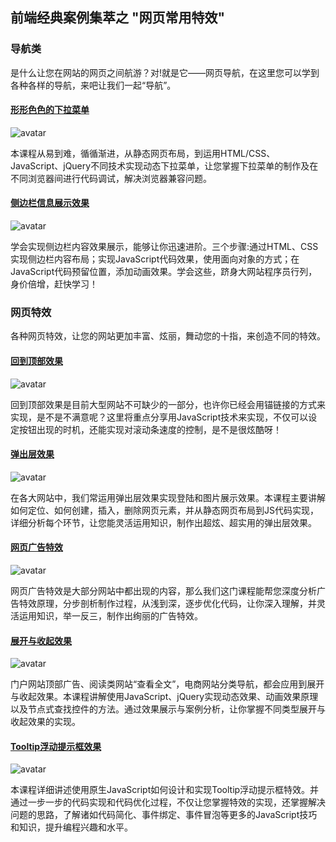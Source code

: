## 前端经典案例集萃之 "网页常用特效"

### 导航类

是什么让您在网站的网页之间航游？对!就是它——网页导航，在这里您可以学到各种各样的导航，来吧让我们一起“导航”。

#### [形形色色的下拉菜单](https://www.imooc.com/learn/12)

![avatar](https://img1.mukewang.com/5746746100019fa706000338-240-135.jpg)

本课程从易到难，循循渐进，从静态网页布局，到运用HTML/CSS、JavaScript、jQuery不同技术实现动态下拉菜单，让您掌握下拉菜单的制作及在不同浏览器间进行代码调试，解决浏览器兼容问题。

#### [侧边栏信息展示效果](https://www.imooc.com/learn/74)

![avatar](https://img4.mukewang.com/574671350001728906000338-240-135.jpg)

学会实现侧边栏内容效果展示，能够让你迅速进阶。三个步骤:通过HTML、CSS实现侧边栏内容布局；实现JavaScript代码效果，使用面向对象的方式；在JavaScript代码预留位置，添加动画效果。学会这些，跻身大网站程序员行列，身价倍增，赶快学习！

### 网页特效

各种网页特效，让您的网站更加丰富、炫丽，舞动您的十指，来创造不同的特效。

#### [回到顶部效果](https://www.imooc.com/learn/65)

![avatar](https://img4.mukewang.com/574672e300010a5d06000338-240-135.jpg)

回到顶部效果是目前大型网站不可缺少的一部分，也许你已经会用锚链接的方式来实现，是不是不满意呢？这里将重点分享用JavaScript技术来实现，不仅可以设定按钮出现的时机，还能实现对滚动条速度的控制，是不是很炫酷呀！

#### [弹出层效果](https://www.imooc.com/learn/58)

![avatar](https://img3.mukewang.com/574678220001cb6706000338-240-135.jpg)

在各大网站中，我们常运用弹出层效果实现登陆和图片展示效果。本课程主要讲解如何定位、如何创建，插入，删除网页元素，并从静态网页布局到JS代码实现，详细分析每个环节，让您能灵活运用知识，制作出超炫、超实用的弹出层效果。

#### [网页广告特效](https://www.imooc.com/learn/22)

![avatar](https://img2.mukewang.com/574675520001b41506000338-240-135.jpg)

网页广告特效是大部分网站中都出现的内容，那么我们这门课程能帮您深度分析广告特效原理，分步剖析制作过程，从浅到深，逐步优化代码，让你深入理解，并灵活运用知识，举一反三，制作出绚丽的广告特效。

#### [展开与收起效果](https://www.imooc.com/learn/90)

![avatar](https://img.mukewang.com/574672fa0001e77b06000338-240-135.jpg)

门户网站顶部广告、阅读类网站“查看全文”，电商网站分类导航，都会应用到展开与收起效果。本课程讲解使用JavaScript、jQuery实现动态效果、动画效果原理以及节点式查找控件的方法。通过效果展示与案例分析，让你掌握不同类型展开与收起效果的实现。

#### [Tooltip浮动提示框效果](https://www.imooc.com/learn/120)

![avatar](https://img1.mukewang.com/53913e120001096306000338-240-135.jpg)

本课程详细讲述使用原生JavaScript如何设计和实现Tooltip浮动提示框特效。并通过一步一步的代码实现和代码优化过程，不仅让您掌握特效的实现，还掌握解决问题的思路，了解诸如代码简化、事件绑定、事件冒泡等更多的JavaScript技巧和知识，提升编程兴趣和水平。


